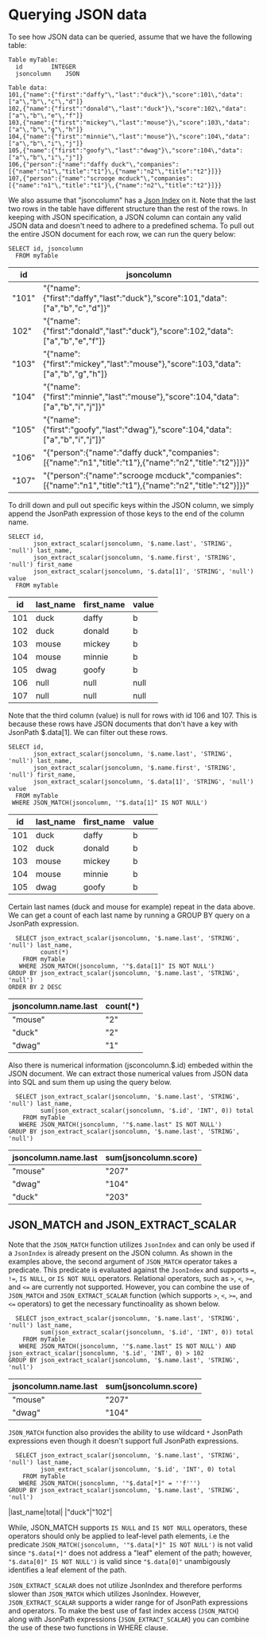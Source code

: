 # Querying JSON data

To see how JSON data can be queried, assume that we have the following table:

```text
Table myTable:
  id        INTEGER
  jsoncolumn    JSON 

Table data:
101,{"name":{"first":"daffy"\,"last":"duck"}\,"score":101\,"data":["a"\,"b"\,"c"\,"d"]}
102,{"name":{"first":"donald"\,"last":"duck"}\,"score":102\,"data":["a"\,"b"\,"e"\,"f"]}
103,{"name":{"first":"mickey"\,"last":"mouse"}\,"score":103\,"data":["a"\,"b"\,"g"\,"h"]}
104,{"name":{"first":"minnie"\,"last":"mouse"}\,"score":104\,"data":["a"\,"b"\,"i"\,"j"]}
105,{"name":{"first":"goofy"\,"last":"dwag"}\,"score":104\,"data":["a"\,"b"\,"i"\,"j"]}
106,{"person":{"name":"daffy duck"\,"companies":[{"name":"n1"\,"title":"t1"}\,{"name":"n2"\,"title":"t2"}]}}
107,{"person":{"name":"scrooge mcduck"\,"companies":[{"name":"n1"\,"title":"t1"}\,{"name":"n2"\,"title":"t2"}]}}
```

We also assume that "jsoncolumn" has a [Json Index](https://docs.pinot.apache.org/basics/indexing/json-index) on it. Note that the last two rows in the table have different structure than the rest of the rows. In keeping with JSON specification, a JSON column can contain any valid JSON data and doesn't need to adhere to a predefined schema. To pull out the entire JSON document for each row, we can run the query below:

```text
SELECT id, jsoncolumn 
  FROM myTable
```

| id | jsoncolumn |
| ----------- | ----------- |
|"101" |"{"name":{"first":"daffy","last":"duck"},"score":101,"data":["a","b","c","d"]}"|
|102"| "{"name":{"first":"donald","last":"duck"},"score":102,"data":["a","b","e","f"]}|
|"103"|"{"name":{"first":"mickey","last":"mouse"},"score":103,"data":["a","b","g","h"]}|
|"104"|"{"name":{"first":"minnie","last":"mouse"},"score":104,"data":["a","b","i","j"]}"|
|"105"|"{"name":{"first":"goofy","last":"dwag"},"score":104,"data":["a","b","i","j"]}"|
|"106"|"{"person":{"name":"daffy duck","companies":[{"name":"n1","title":"t1"},{"name":"n2","title":"t2"}]}}"|
|"107"|"{"person":{"name":"scrooge mcduck","companies":[{"name":"n1","title":"t1"},{"name":"n2","title":"t2"}]}}"|

To drill down and pull out specific keys within the JSON column, we simply append the JsonPath expression of those keys to the end of the column name.


```text
SELECT id,
       json_extract_scalar(jsoncolumn, '$.name.last', 'STRING', 'null') last_name,
       json_extract_scalar(jsoncolumn, '$.name.first', 'STRING', 'null') first_name
       json_extract_scalar(jsoncolumn, '$.data[1]', 'STRING', 'null') value
  FROM myTable
```

|id|last_name|first_name|value|
| ----------- | ----------- | ----------- | ----------- |
|101|duck|daffy|b|
|102|duck|donald|b|
|103|mouse|mickey|b|
|104|mouse|minnie|b|
|105|dwag|goofy|b|
|106|null|null|null|
|107|null|null|null|

Note that the third column \(value\) is null for rows with id 106 and 107. This is because these rows have JSON 
documents that don't have a key with JsonPath $.data\[1\]. We can filter out these rows.

```text
SELECT id,
       json_extract_scalar(jsoncolumn, '$.name.last', 'STRING', 'null') last_name,
       json_extract_scalar(jsoncolumn, '$.name.first', 'STRING', 'null') first_name,
       json_extract_scalar(jsoncolumn, '$.data[1]', 'STRING', 'null') value
  FROM myTable
 WHERE JSON_MATCH(jsoncolumn, '"$.data[1]" IS NOT NULL')
```

|id|last_name|first_name|value|
| ----------- | ----------- | ----------- | ----------- |
|101|duck|daffy|b|
|102|duck|donald|b|
|103|mouse|mickey|b|
|104|mouse|minnie|b|
|105|dwag|goofy|b|

Certain last names \(duck and mouse for example\) repeat in the data above. We can get a count of each last name by 
running a GROUP BY query on a JsonPath expression.

```text
  SELECT json_extract_scalar(jsoncolumn, '$.name.last', 'STRING', 'null') last_name,
         count(*)
    FROM myTable
   WHERE JSON_MATCH(jsoncolumn, '"$.data[1]" IS NOT NULL')
GROUP BY json_extract_scalar(jsoncolumn, '$.name.last', 'STRING', 'null')
ORDER BY 2 DESC
```
|jsoncolumn.name.last|count(*)|
| ----------- | ----------- |
|"mouse"|"2"|
|"duck"|"2"|
|"dwag"|"1"|


Also there is numerical information \(jsconcolumn.$.id\) embeded within the JSON document. We can extract those 
numerical values from JSON data into SQL and sum them up using the query below.

```text
  SELECT json_extract_scalar(jsoncolumn, '$.name.last', 'STRING', 'null') last_name,
         sum(json_extract_scalar(jsoncolumn, '$.id', 'INT', 0)) total
    FROM myTable
   WHERE JSON_MATCH(jsoncolumn, '"$.name.last" IS NOT NULL')
GROUP BY json_extract_scalar(jsoncolumn, '$.name.last', 'STRING', 'null')
```
|jsoncolumn.name.last|sum(jsoncolumn.score)|
| ----------- | ----------- |
|"mouse"|"207"|
|"dwag"|"104"|
|"duck"|"203"|

## JSON_MATCH and JSON_EXTRACT_SCALAR

Note that the `JSON_MATCH` function utilizes `JsonIndex` and can only be used if a `JsonIndex` is already present on the JSON column. As shown in the examples above, the second argument of `JSON_MATCH` operator takes a predicate. This predicate is evaluated against the `JsonIndex` and supports `=`, `!=`, `IS NULL`, or `IS NOT NULL` operators. Relational operators, such as `>`, `<`, `>=`, and `<=` are currently not supported. However, you can combine the use of `JSON_MATCH` and `JSON_EXTRACT_SCALAR` function (which supports `>`, `<`, `>=`, and `<=` operators) to get the necessary functinoality as shown below.

```text
  SELECT json_extract_scalar(jsoncolumn, '$.name.last', 'STRING', 'null') last_name,
         sum(json_extract_scalar(jsoncolumn, '$.id', 'INT', 0)) total
    FROM myTable
   WHERE JSON_MATCH(jsoncolumn, '"$.name.last" IS NOT NULL') AND json_extract_scalar(jsoncolumn, '$.id', 'INT', 0) > 102
GROUP BY json_extract_scalar(jsoncolumn, '$.name.last', 'STRING', 'null')
```
|jsoncolumn.name.last|sum(jsoncolumn.score)|
| ----------- | ----------- |
|"mouse"|"207"|
|"dwag"|"104"|

`JSON_MATCH` function also provides the ability to use wildcard `*` JsonPath expressions even though it doesn't support full JsonPath expressions.

```
  SELECT json_extract_scalar(jsoncolumn, '$.name.last', 'STRING', 'null') last_name,
         json_extract_scalar(jsoncolumn, '$.id', 'INT', 0) total
    FROM myTable
   WHERE JSON_MATCH(jsoncolumn, '"$.data[*]" = ''f''')
GROUP BY json_extract_scalar(jsoncolumn, '$.name.last', 'STRING', 'null')
```
|last_name|total|
|"duck"|"102"|

While, JSON_MATCH supports `IS NULL` and `IS NOT NULL` operators, these operators should only be applied to leaf-level path elements, i.e the predicate `JSON_MATCH(jsoncolumn, '"$.data[*]" IS NOT NULL')` is not valid since `"$.data[*]"` does not address a "leaf" element of the path; however, `"$.data[0]" IS NOT NULL')` is valid since `"$.data[0]"` unambigously identifies a leaf element of the path.

`JSON_EXTRACT_SCALAR` does not utilize JsonIndex and therefore performs slower than `JSON_MATCH` which utilizes JsonIndex. However, `JSON_EXTRACT_SCALAR` supports a wider range for of JsonPath expressions and operators. To make the best use of fast index access (`JSON_MATCH`) along with JsonPath expressions (`JSON_EXTRACT_SCALAR`) you can combine the use of these two functions in WHERE clause.
